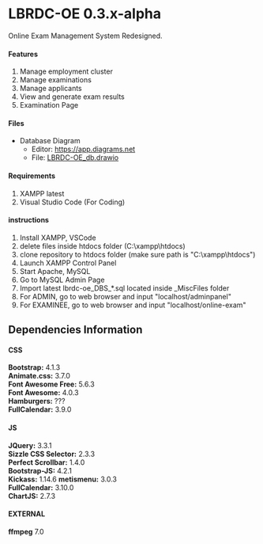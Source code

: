 # LBRDC-OE 0.3.x-alpha
 Online Exam Management System Redesigned.

 #### Features
 1. Manage employment cluster
 2. Manage examinations
 3. Manage applicants
 4. View and generate exam results
 5. Examination Page

#### Files
* Database Diagram
  - Editor: https://app.diagrams.net
  - File: [LBRDC-OE_db.drawio](https://drive.google.com/file/d/1mbHmHw8Nv_y2JifhUMT8JeutROFpM7oF/view?usp=sharing)

#### Requirements

1. XAMPP latest
2. Visual Studio Code (For Coding)

#### instructions

1. Install XAMPP, VSCode
2. delete files inside htdocs folder (C:\xampp\htdocs)
3. clone repository to htdocs folder (make sure path is "C:\xampp\htdocs")
4. Launch XAMPP Control Panel
5. Start Apache, MySQL
6. Go to MySQL Admin Page
7. Import latest lbrdc-oe_DBS_*.sql located inside _MiscFiles folder
8. For ADMIN, go to web browser and input "localhost/adminpanel"
9. For EXAMINEE, go to web browser and input "localhost/online-exam"

## Dependencies Information
#### CSS
<b>Bootstrap:</b> 4.1.3  
<b>Animate.css:</b> 3.7.0  
<b>Font Awesome Free:</b> 5.6.3  
<b>Font Awesome:</b> 4.0.3  
<b>Hamburgers:</b> ???  
<b>FullCalendar:</b> 3.9.0  
#### JS
<b>JQuery:</b> 3.3.1  
<b>Sizzle CSS Selector:</b> 2.3.3  
<b>Perfect Scrollbar:</b> 1.4.0  
<b>Bootstrap-JS:</b> 4.2.1  
<b>Kickass:</b> 1.14.6
<b>metismenu:</b> 3.0.3  
<b>FullCalendar:</b> 3.10.0  
<b>ChartJS:</b> 2.7.3  
#### EXTERNAL
<b>ffmpeg</b> 7.0  
